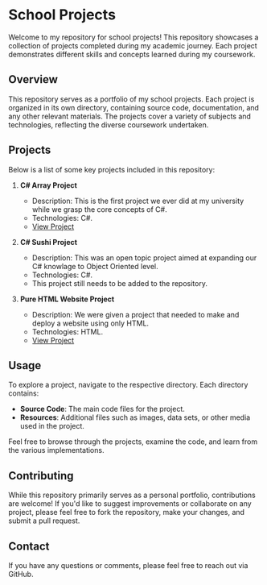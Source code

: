 # School Projects

Welcome to my repository for school projects! This repository showcases a collection of projects completed during my academic journey. Each project demonstrates different skills and concepts learned during my coursework.

## Overview

This repository serves as a portfolio of my school projects. Each project is organized in its own directory, containing source code, documentation, and any other relevant materials. The projects cover a variety of subjects and technologies, reflecting the diverse coursework undertaken.

## Projects

Below is a list of some key projects included in this repository:

1. **C# Array Project**
   - Description: This is the first project we ever did at my university while we grasp the core concepts of C#. 
   - Technologies: C#.
   - [View Project](./CSharp%20Array%20Project)

2. **C# Sushi Project**
   - Description: This was an open topic project aimed at expanding our C# knowlage to Object Oriented level.
   - Technologies: C#.
   - This project still needs to be added to the repository.

2. **Pure HTML Website Project**
   - Description: We were given a project that needed to make and deploy a website using only HTML.
   - Technologies: HTML.
   - [View Project](./HTML%20Website%20Project)

## Usage

To explore a project, navigate to the respective directory. Each directory contains:

- **Source Code**: The main code files for the project.
- **Resources**: Additional files such as images, data sets, or other media used in the project.

Feel free to browse through the projects, examine the code, and learn from the various implementations.

## Contributing

While this repository primarily serves as a personal portfolio, contributions are welcome! If you'd like to suggest improvements or collaborate on any project, please feel free to fork the repository, make your changes, and submit a pull request.

## Contact

If you have any questions or comments, please feel free to reach out via GitHub.
